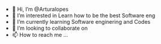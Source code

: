 - 👋 Hi, I’m @Arturalopes
- 👀 I’m interested in Learn how to be the best Software eng
- 🌱 I’m currently learning Software enginering and Codes
- 💞️ I’m looking to collaborate on 
- 📫 How to reach me ...

<!---
Arturalopes/Arturalopes is a ✨ special ✨ repository because its `README.md` (this file) appears on your GitHub profile.
You can click the Preview link to take a look at your changes.
--->
